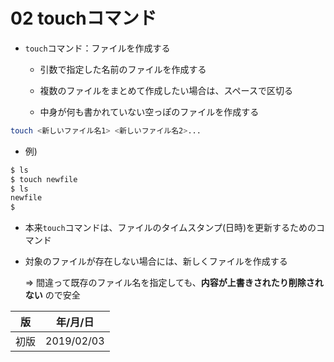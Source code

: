 02 touchコマンド
==============

* `touch`コマンド：ファイルを作成する

  * 引数で指定した名前のファイルを作成する

  * 複数のファイルをまとめて作成したい場合は、スペースで区切る

  * 中身が何も書かれていない空っぽのファイルを作成する

```bash
touch <新しいファイル名1> <新しいファイル名2>...
```

* 例)

```bash
$ ls
$ touch newfile
$ ls
newfile
$
```

* 本来`touch`コマンドは、ファイルのタイムスタンプ(日時)を更新するためのコマンド

* 対象のファイルが存在しない場合には、新しくファイルを作成する

  => 間違って既存のファイル名を指定しても、**内容が上書きされたり削除されない** ので安全



| 版 |  年/月/日 |
|----|----------|
|初版|2019/02/03|
